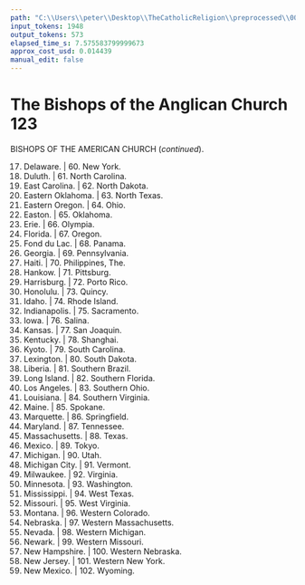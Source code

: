 ```yaml
---
path: "C:\\Users\\peter\\Desktop\\TheCatholicReligion\\preprocessed\\00142.jpg"
input_tokens: 1948
output_tokens: 573
elapsed_time_s: 7.575583799999673
approx_cost_usd: 0.014439
manual_edit: false
---
```

# The Bishops of the Anglican Church 123

BISHOPS OF THE AMERICAN CHURCH (*continued*).

17. Delaware. | 60. New York.
18. Duluth. | 61. North Carolina.
19. East Carolina. | 62. North Dakota.
20. Eastern Oklahoma. | 63. North Texas.
21. Eastern Oregon. | 64. Ohio.
22. Easton. | 65. Oklahoma.
23. Erie. | 66. Olympia.
24. Florida. | 67. Oregon.
25. Fond du Lac. | 68. Panama.
26. Georgia. | 69. Pennsylvania.
27. Haiti. | 70. Philippines, The.
28. Hankow. | 71. Pittsburg.
29. Harrisburg. | 72. Porto Rico.
30. Honolulu. | 73. Quincy.
31. Idaho. | 74. Rhode Island.
32. Indianapolis. | 75. Sacramento.
33. Iowa. | 76. Salina.
34. Kansas. | 77. San Joaquin.
35. Kentucky. | 78. Shanghai.
36. Kyoto. | 79. South Carolina.
37. Lexington. | 80. South Dakota.
38. Liberia. | 81. Southern Brazil.
39. Long Island. | 82. Southern Florida.
40. Los Angeles. | 83. Southern Ohio.
41. Louisiana. | 84. Southern Virginia.
42. Maine. | 85. Spokane.
43. Marquette. | 86. Springfield.
44. Maryland. | 87. Tennessee.
45. Massachusetts. | 88. Texas.
46. Mexico. | 89. Tokyo.
47. Michigan. | 90. Utah.
48. Michigan City. | 91. Vermont.
49. Milwaukee. | 92. Virginia.
50. Minnesota. | 93. Washington.
51. Mississippi. | 94. West Texas.
52. Missouri. | 95. West Virginia.
53. Montana. | 96. Western Colorado.
54. Nebraska. | 97. Western Massachusetts.
55. Nevada. | 98. Western Michigan.
56. Newark. | 99. Western Missouri.
57. New Hampshire. | 100. Western Nebraska.
58. New Jersey. | 101. Western New York.
59. New Mexico. | 102. Wyoming.